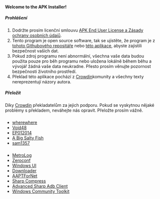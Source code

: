#### Welcome to the APK Installer!

##### Prohlášení
1. Dodržte prosím licenční smlouvu [APK End User License a Zásady ochrany osobních údajů](https://github.com/Paving-Base/APK-Installer/blob/main/Privacy.md).
2. Tento program je open source software, tak se ujistěte, že program je z [tohoto Githubového repositáře](https://github.com/Paving-Base/APK-Installer) nebo [této aplikace](https://www.microsoft.com/store/apps/9P2JFQ43FPPG), abyste zajistili bezpečnost vašich dat.
3. Pokud zdroj programu není abnormální, všechna vaše data budou použita pouze pro běh programu nebo uložena lokálně během běhu a vývojář žádná vaše data neukradne. Přesto prosím věnujte pozornost bezpečnosti životního prostředí.
4. Překlad této aplikace pochází z [Crowdin](https://crowdin.com/project/APKInstaller "Crowdin")komunity a všechny texty nereprezentují názory autora.

##### Přeložit
Díky [Crowdin](https://crowdin.com/project/APKInstaller "Crowdin") překladatelům za jejich podporu. Pokud se vyskytnou nějaké problémy s překladem, neváhejte nás opravit. Přeložte prosím vážně.

#####
- [wherewhere](https://github.com/wherewhere)
- [Void48](https://github.com/Void48)
- [EP012014](https://github.com/EP012014)
- [A Big Salty Fish](https://github.com/bigsaltyfishes)
- [sam1357](https://github.com/sam1357)

#####
- [MetroLog](https://github.com/roubachof/MetroLog "MetroLog")
- [Zeroconf](https://github.com/novotnyllc/Zeroconf "Zeroconf")
- [Windows UI](https://github.com/microsoft/microsoft-ui-xaml "Windows UI")
- [Downloader](https://github.com/bezzad/Downloader "Downloader")
- [AAPTForNet](https://github.com/canheo136/QuickLook.Plugin.ApkViewer "AAPTForNet")
- [Sharp Compress](https://github.com/adamhathcock/sharpcompress "Sharp Compress")
- [Advanced Sharp Adb Client](https://github.com/yungd1plomat/AdvancedSharpAdbClient "Advanced Sharp Adb Client")
- [Windows Community Toolkit](https://github.com/CommunityToolkit/WindowsCommunityToolkit "Windows Community Toolkit")